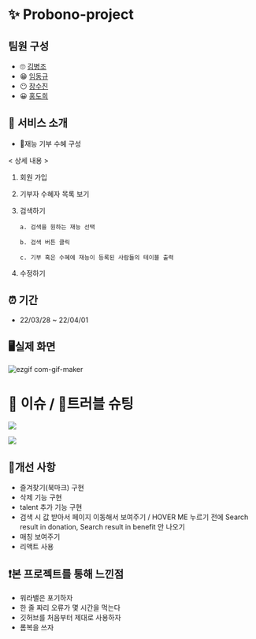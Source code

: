 # ✨ Probono-project

## 팀원 구성
- 🙄 [김병조](https://github.com/KIMBJ1)
- 😁 [임동규](https://github.com/dongkyuu)
- 😶 [장수진](https://github.com/suziinee)
- 😀 [홍도희](https://github.com/dohee789)

## 🎈 서비스 소개
- 🚀재능 기부 수혜 구성

< 상세 내용 >
1. 회원 가입
2. 기부자 수혜자 목록 보기
3. 검색하기

   ```
   a. 검색을 원하는 재능 선택

   b. 검색 버튼 클릭

   c. 기부 혹은 수혜에 재능이 등록된 사람들의 테이블 출력

   ```
   
4. 수정하기
 
 ## ⏰ 기간
 - 22/03/28 ~ 22/04/01

## 🖥실제 화면
![ezgif com-gif-maker](https://user-images.githubusercontent.com/57746855/161205648-18c771d0-6238-4f9f-8399-66b98d9486f7.gif)

# 🎃 이슈 / 🎯트러블 슈팅
<a href="https://github.com/ProbonoProject/Probono-project/issues?q=is%3Aissue+is%3Aclosed"><img src="https://img.shields.io/badge/click me - CLOSE issues-D9B68B?style=for-the-badge&logoWidth=50"/></a>

<a href="https://github.com/ProbonoProject/Probono-project/issues?q=is%3Aopen+is%3Aissue"><img src="https://img.shields.io/badge/click me - OPENED issues-D9B68B?style=for-the-badge&logoWidth=50"/></a>


## 🧐개선 사항

- 즐겨찾기(북마크) 구현
- 삭제 기능 구현
- talent 추가 기능 구현
- 검색 시 값 받아서 페이지 이동해서 보여주기 / HOVER ME 누르기 전에 Search result in donation, Search result in benefit 안 나오기
- 매칭 보여주기
- 리액트 사용



## ❗본 프로젝트를 통해 느낀점

- 워라밸은 포기하자
- 한 줄 짜리 오류가 몇 시간을 먹는다
- 깃허브를 처음부터 제대로 사용하자
- 롬복을 쓰자
